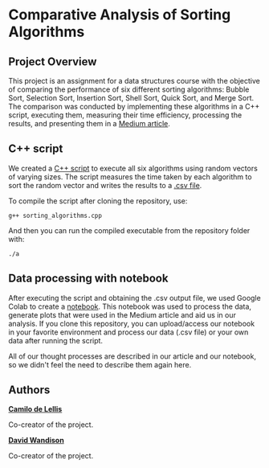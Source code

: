 # Comparative Analysis of Sorting Algorithms

## Project Overview

This project is an assignment for a data structures course with the objective of comparing the performance of six different sorting algorithms: Bubble Sort, Selection Sort, Insertion Sort, Shell Sort, Quick Sort, and Merge Sort. The comparison was conducted by implementing these algorithms in a C++ script, executing them, measuring their time efficiency, processing the results, and presenting them in a [Medium article](https://medium.com/@delellis021/8f8df746bd9f).

## C++ script

We created a [C++ script](https://github.com/delellisc/sorting_algorithms/blob/main/sorting_algorithms.cpp) to execute all six algorithms using random vectors of varying sizes. The script measures the time taken by each algorithm to sort the random vector and writes the results to a [.csv file](https://github.com/delellisc/sorting_algorithms/blob/main/data.csv).

To compile the script after cloning the repository, use:

```g++ sorting_algorithms.cpp```

And then you can run the compiled executable from the repository folder with:

```./a```

## Data processing with notebook

After executing the script and obtaining the .csv output file, we used Google Colab to create a [notebook](https://github.com/delellisc/sorting_algorithms/blob/main/notebook/sorting_algorithms.ipynb). This notebook was used to process the data, generate plots that were used in the Medium article and aid us in our analysis. If you clone this repository, you can upload/access our notebook in your favorite environment and process our data (.csv file) or your own data after running the script.

All of our thought processes are described in our article and our notebook, so we didn't feel the need to describe them again here.

## Authors

[**Camilo de Lellis**](https://github.com/delellisc)

Co-creator of the project.

[**David Wandison**](https://github.com/debiddos)

Co-creator of the project.
